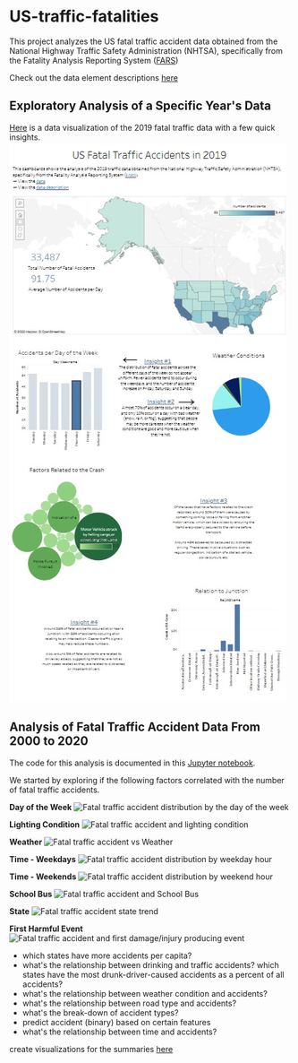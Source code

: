 # US-traffic-fatalities
This project analyzes the US fatal traffic accident data obtained from the National Highway Traffic Safety Administration (NHTSA), specifically from the Fatality Analysis Reporting System ([FARS](https://www.nhtsa.gov/file-downloads?p=nhtsa/downloads/FARS/))

Check out the data element descriptions [here](https://github.com/jessicasyau/US-traffic-fatalities/blob/db57961853729978feb385b5c7aed729ac4afa44/description_fields/0.%20Data_descriptions.md)

## Exploratory Analysis of a Specific Year's Data
[Here](https://public.tableau.com/views/USFatalTrafficAccidents/Dashboard1?:language=en-US&:display_count=n&:origin=viz_share_link) is a data visualization of the 2019 fatal traffic data with a few quick insights.
![Data visualization created in Tableau](tableau.jpg)

## Analysis of Fatal Traffic Accident Data From 2000 to 2020
The code for this analysis is documented in this [Jupyter notebook](https://github.com/jessicasyau/US-traffic-fatalities/blob/9dcc3e60dd595c1cdaf236ecdb74c9696da9f0f9/us-fatal-traffic-accidents.ipynb).

We started by exploring if the following factors correlated with the number of fatal traffic accidents.

**Day of the Week**
![Fatal traffic accident distribution by the day of the week](dayweek_trend.jpg)

**Lighting Condition**
![Fatal traffic accident and lighting condition](lighting_trend.jpg)

**Weather**
![Fatal traffic accident vs Weather](weather_trend.jpg)

**Time - Weekdays**
![Fatal traffic accident distribution by weekday hour](weekday_hour_trend.jpg)

**Time - Weekends**
![Fatal traffic accident distribution by weekend hour](weekend_hour_trend.jpg)

**School Bus**
![Fatal traffic accident and School Bus](sch_trend.jpg)

**State**
![Fatal traffic accident state trend](state_trend.jpg)

**First Harmful Event**
![Fatal traffic accident and first damage/injury producing event](harm_trend.jpg)


- which states have more accidents per capita?
- what's the relationship between drinking and traffic accidents? which states have the most drunk-driver-caused accidents as a percent of all accidents?
- what's the relationship between weather condition and accidents?
- what's the relationship between road type and accidents?
- what's the break-down of accident types?
- predict accident (binary) based on certain features
- what's the relationship between time and accidents?

create visualizations for the summaries [here](https://www-fars.nhtsa.dot.gov/Main/index.aspx)
